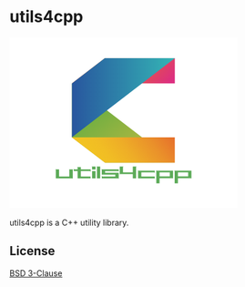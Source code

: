 # utils4cpp

![avatar](./doc/logo/utils4cpp.png)

utils4cpp is a C++ utility library.

## License

[BSD 3-Clause](LICENSE)
